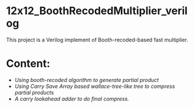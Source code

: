 # 12x12_BoothRecodedMultiplier_verilog

This project is a Verilog implement of Booth-recoded-based fast multiplier.

# Content:
-  *Using booth-recoded algorithm to generate partial product*
-  *Using Carry Save Array based wallace-tree-like tree to compress partial products*
-  *A carry lookahead adder to do final compress.*

